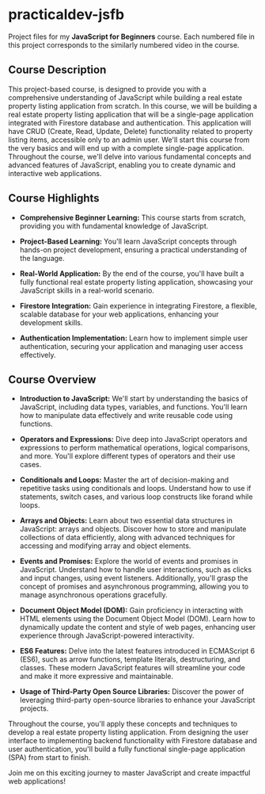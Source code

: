 # practicaldev-jsfb

Project files for my **JavaScript for Beginners** course. Each numbered file in this project corresponds to the similarly numbered video in the course.

## Course Description

This project-based course, is designed to provide you with a comprehensive understanding of JavaScript while building a real estate property listing application from scratch. In this course, we will be building a real estate property listing application that will be a single-page application integrated with Firestore database and authentication. This application will have CRUD (Create, Read, Update, Delete) functionality related to property listing items, accessible only to an admin user. We'll start this course from the very basics and will end up with a complete single-page application. Throughout the course, we'll delve into various fundamental concepts and advanced features of JavaScript, enabling you to create dynamic and interactive web applications.

## Course Highlights

- **Comprehensive Beginner Learning:** This course starts from scratch, providing you with fundamental knowledge of JavaScript.

- **Project-Based Learning:** You'll learn JavaScript concepts through hands-on project development, ensuring a practical understanding of the language.

- **Real-World Application:** By the end of the course, you'll have built a fully functional real estate property listing application, showcasing your JavaScript skills in a real-world scenario.

- **Firestore Integration:** Gain experience in integrating Firestore, a flexible, scalable database for your web applications, enhancing your development skills.

- **Authentication Implementation:** Learn how to implement simple user authentication, securing your application and managing user access effectively.

## Course Overview

- **Introduction to JavaScript:** We'll start by understanding the basics of JavaScript, including data types, variables, and functions. You'll learn how to manipulate data effectively and write reusable code using functions.

- **Operators and Expressions:** Dive deep into JavaScript operators and expressions to perform mathematical operations, logical comparisons, and more. You'll explore different types of operators and their use cases.

- **Conditionals and Loops:** Master the art of decision-making and repetitive tasks using conditionals and loops. Understand how to use if statements, switch cases, and various loop constructs like forand while loops.

- **Arrays and Objects:** Learn about two essential data structures in JavaScript: arrays and objects. Discover how to store and manipulate collections of data efficiently, along with advanced techniques for accessing and modifying array and object elements.

- **Events and Promises:** Explore the world of events and promises in JavaScript. Understand how to handle user interactions, such as clicks and input changes, using event listeners. Additionally, you'll grasp the concept of promises and asynchronous programming, allowing you to manage asynchronous operations gracefully.

- **Document Object Model (DOM):** Gain proficiency in interacting with HTML elements using the Document Object Model (DOM). Learn how to dynamically update the content and style of web pages, enhancing user experience through JavaScript-powered interactivity.

- **ES6 Features:** Delve into the latest features introduced in ECMAScript 6 (ES6), such as arrow functions, template literals, destructuring, and classes. These modern JavaScript features will streamline your code and make it more expressive and maintainable.

- **Usage of Third-Party Open Source Libraries:** Discover the power of leveraging third-party open-source libraries to enhance your JavaScript projects.

Throughout the course, you'll apply these concepts and techniques to develop a real estate property listing application. From designing the user interface to implementing backend functionality with Firestore database and user authentication, you'll build a fully functional single-page application (SPA) from start to finish.

Join me on this exciting journey to master JavaScript and create impactful web applications!
